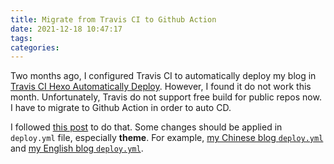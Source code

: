```yaml
---
title: Migrate from Travis CI to Github Action
date: 2021-12-18 10:47:17
tags:
categories:
---
```


Two months ago, I configured Travis CI to automatically deploy my blog in
[Travis CI Hexo Automatically Deploy](https://youngforest.github.io/en/2021/10/09/Travis-CI-Hexo-Automatically-Deploy/).
However, I found it do not work this month. Unfortunately, Travis do not support free build for public repos now. I have to migrate to Github Action in order to auto CD.

I followed [this post](https://sanonz.github.io/2020/deploy-a-hexo-blog-from-github-actions/) to do that. Some changes should be applied in `deploy.yml` file, especially **theme**.
For example, [my Chinese blog `deploy.yml`](https://github.com/YoungForest/Hexo/blob/master/.github/workflows/deploy.yml) and [my English blog `deploy.yml`](https://github.com/YoungForest/en/blob/master/.github/workflows/deploy.yml).